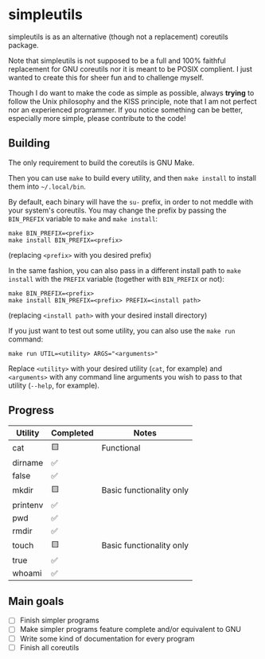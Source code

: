 # simpleutils
simpleutils is as an alternative (though not a replacement) coreutils package.

Note that simpleutils is not supposed to be a full and 100% faithful replacement for GNU coreutils nor it is meant to be POSIX complient.
I just wanted to create this for sheer fun and to challenge myself.

Though I do want to make the code as simple as possible, always __trying__ to follow the Unix philosophy and the KISS principle, note that I am not perfect nor an experienced programmer.
If you notice something can be better, especially more simple, please contribute to the code!

## Building
The only requirement to build the coreutils is GNU Make.

Then you can use `make` to build every utility, and then `make install` to install them into `~/.local/bin`.

By default, each binary will have the `su-` prefix, in order to not meddle with your system's coreutils. You may change the prefix by passing the `BIN_PREFIX` variable to `make` and `make install`:
```
make BIN_PREFIX=<prefix>
make install BIN_PREFIX=<prefix>
```
(replacing `<prefix>` with you desired prefix)

In the same fashion, you can also pass in a different install path to `make install` with the `PREFIX` variable (together with `BIN_PREFIX` or not):
```
make BIN_PREFIX=<prefix>
make install BIN_PREFIX=<prefix> PREFIX=<install path>
```
(replacing `<install path>` with your desired install directory)

If you just want to test out some utility, you can also use the `make run` command:
```
make run UTIL=<utility> ARGS="<arguments>"
```
Replace `<utility>` with your desired utility (`cat`, for example) and `<arguments>` with any command line arguments you wish to pass to that utility (`--help`, for example).

## Progress

| Utility  | Completed | Notes |
| -------- | --------- | ----- |
| cat      | 🟨 | Functional |
| dirname  | ✅ |            |
| false    | ✅ |            |
| mkdir    | 🟨 | Basic functionality only |
| printenv | ✅ |            |
| pwd      | ✅ |            |
| rmdir    | ✅ |            |
| touch    | 🟨 | Basic functionality only |
| true     | ✅ |            |
| whoami   | ✅ |            |

## Main goals
- [ ] Finish simpler programs
- [ ] Make simpler programs feature complete and/or equivalent to GNU
- [ ] Write some kind of documentation for every program
- [ ] Finish all coreutils
